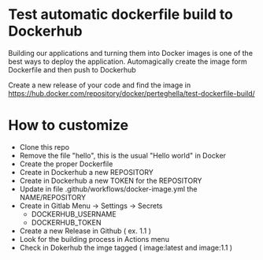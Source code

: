 # Test automatic dockerfile build to Dockerhub

Building our applications and turning them into Docker images is one of the best ways to deploy the application. 
Automagically create the image form Dockerfile and then push to Dockerhub

Create a new release of your code and find the image in https://hub.docker.com/repository/docker/perteghella/test-dockerfile-build/

# How to customize

- Clone this repo
- Remove the file "hello", this is the usual "Hello world" in Docker
- Create the proper Dockerfile
- Create in Dockerhub a new REPOSITORY
- Create in Dockerhub a new TOKEN for the REPOSITORY
- Update in file .github/workflows/docker-image.yml the NAME/REPOSITORY
- Create in Gitlab Menu -> Settings -> Secrets
  - DOCKERHUB_USERNAME
  - DOCKERHUB_TOKEN
 - Create a new Release in Github ( ex. 1.1 )
 - Look for the building process in Actions menu
 - Check in Dokerhub the imge tagged ( image:latest and image:1.1 )
